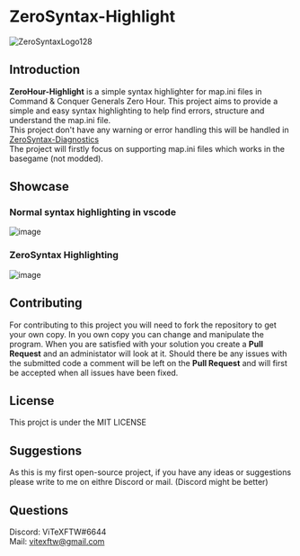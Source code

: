 
# ZeroSyntax-Highlight  
![ZeroSyntaxLogo128](https://github.com/ViTeXFTW/ZeroSyntax-Highlight/assets/90150876/cd30167b-08d6-4dcd-80e4-d1fad9f6c672)

## Introduction
**ZeroHour-Highlight** is a simple syntax highlighter for map.ini files in Command & Conquer Generals Zero Hour. This project aims to provide a simple and easy syntax highlighting to help find errors, structure and understand the map.ini file.  
This project don't have any warning or error handling this will be handled in [ZeroSyntax-Diagnostics](https://github.com/ViTeXFTW/ZeroSyntax-Diagnostics)  
The project will firstly focus on supporting map.ini files which works in the basegame (not modded).

## Showcase

### Normal syntax highlighting in vscode
![image](https://github.com/ViTeXFTW/ZeroSyntax-Highlight/assets/90150876/1c46c2ca-8576-4b35-b98c-be17484c7ae0)

### ZeroSyntax Highlighting
![image](https://github.com/ViTeXFTW/ZeroSyntax-Highlight/assets/90150876/3c63c537-2e6f-40b1-b23a-9b1eea6aba4c)




## Contributing
For contributing to this project you will need to fork the repository to get your own copy. In you own copy you can change and manipulate the program. When you are satisfied with your solution you create a **Pull Request** and an administator will look at it.
Should there be any issues with the submitted code a comment will be left on the **Pull Request** and will first be accepted when all issues have been fixed.

## License
This projct is under the MIT LICENSE

## Suggestions
As this is my first open-source project, if you have any ideas or suggestions please write to me on eithre Discord or mail. (Discord might be better)

## Questions
Discord: ViTeXFTW#6644  
Mail: vitexftw@gmail.com
